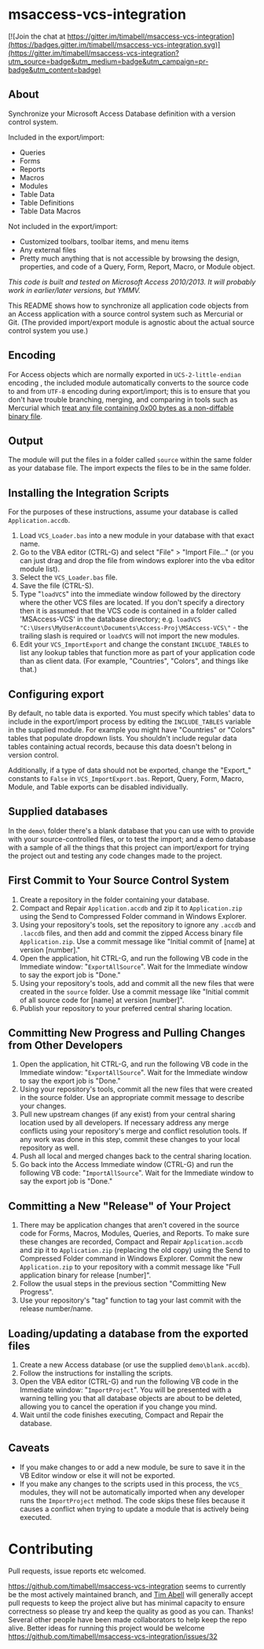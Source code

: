 msaccess-vcs-integration
========================

[![Join the chat at https://gitter.im/timabell/msaccess-vcs-integration](https://badges.gitter.im/timabell/msaccess-vcs-integration.svg)](https://gitter.im/timabell/msaccess-vcs-integration?utm_source=badge&utm_medium=badge&utm_campaign=pr-badge&utm_content=badge)

About
-----

Synchronize your Microsoft Access Database definition with a version control system.

Included in the export/import:

* Queries
* Forms
* Reports
* Macros
* Modules
* Table Data
* Table Definitions
* Table Data Macros

Not included in the export/import:

* Customized toolbars, toolbar items, and menu items
* Any external files
* Pretty much anything that is not accessible by browsing the design, properties, and code of a Query, Form, Report, Macro, or Module object.

*This code is built and tested on Microsoft Access 2010/2013. It will probably work in earlier/later versions, but YMMV.*

This README shows how to synchronize all application code objects from an Access application with a source control system such as Mercurial or Git. (The provided import/export module is agnostic about the actual source control system you use.)

Encoding
--------
For Access objects which are normally exported in `UCS-2-little-endian` encoding , the included module automatically converts to the source code to and from `UTF-8` encoding during export/import; this is to ensure that you don't have trouble branching, merging, and comparing in tools such as Mercurial which [treat any file containing 0x00 bytes as a non-diffable binary file](https://www.mercurial-scm.org/wiki/BinaryFiles).

Output
------
The module will put the files in a folder called `source` within the same folder as your database file. The import expects the files to be in the same folder.


Installing the Integration Scripts
----------------------------------

For the purposes of these instructions, assume your database is called `Application.accdb`.

1. Load `VCS_Loader.bas` into a new module in your database with that exact name.
 1. Go to the VBA editor (CTRL-G) and select "File" > "Import File..."
    (or you can just drag and drop the file from windows explorer into the vba editor module list).
 2. Select the `VCS_Loader.bas` file.
 3. Save the file (CTRL-S).
2. Type "`loadVCS`" into the immediate window followed by the directory where the other VCS files are located. If you don't specify a directory then it is assumed that the VCS code is contained in a folder called 'MSAccess-VCS' in the database directory;
e.g. `loadVCS "C:\Users\MyUserAccount\Documents\Access-Proj\MSAccess-VCS\"` - the trailing slash is required
or `loadVCS` will not import the new modules.
3. Edit your `VCS_ImportExport` and change the constant `INCLUDE_TABLES` to list any lookup tables that function more as part of your application code than as client data. (For example, "Countries", "Colors", and things like that.)

Configuring export
--------------------------------

By default, no table data is exported. You must specify which tables' data to include in the export/import process by editing the `INCLUDE_TABLES` variable in the supplied module. For example you might have "Countries" or "Colors" tables that populate dropdown lists. You shouldn't include regular data tables containing actual records, because this data doesn't belong in version control.

Additionally, if a type of data should not be exported, change the "Export_" constants to `False` in `VCS_ImportExport.bas`. Report, Query, Form, Macro, Module, and Table exports can be disabled individually.

Supplied databases
------------------

In the `demo\` folder there's a blank database that you can use with to provide with your source-controlled files, or to test the import; and a demo database with a sample of all the things that this project can import/export for trying the project out and testing any code changes made to the project.

First Commit to Your Source Control System
------------------------------------------

1. Create a repository in the folder containing your database.
2. Compact and Repair `Application.accdb` and zip it to `Application.zip` using the Send to Compressed Folder command in Windows Explorer.
3. Using your repository's tools, set the repository to ignore any `.accdb` and `.laccdb` files, and then add and commit the zipped Access binary file `Application.zip`. Use a commit message like "Initial commit of [name] at version [number]."
4. Open the application, hit CTRL-G, and run the following VB code in the Immediate window: "`ExportAllSource`". Wait for the Immediate window to say the export job is "Done."
5. Using your repository's tools, add and commit all the new files that were created in the `source` folder. Use a commit message like "Initial commit of all source code for [name] at version [number]".
6. Publish your repository to your preferred central sharing location.

Committing New Progress and Pulling Changes from Other Developers
-----------------------------------------------------------------

1. Open the application, hit CTRL-G, and run the following VB code in the Immediate window: "`ExportAllSource`". Wait for the Immediate window to say the export job is "Done."
2. Using your repository's tools, commit all the new files that were created in the source folder. Use an appropriate commit message to describe your changes.
3. Pull new upstream changes (if any exist) from your central sharing location used by all developers. If necessary address any merge conflicts using your repository's merge and conflict resolution tools. If any work was done in this step, commit these changes to your local repository as well.
4. Push all local and merged changes back to the central sharing location.
5. Go back into the Access Immediate window (CTRL-G) and run the following VB code: "`ImportAllSource`". Wait for the Immediate window to say the export job is "Done."

Committing a New "Release" of Your Project
------------------------------------------

1. There may be application changes that aren't covered in the source code for Forms, Macros, Modules, Queries, and Reports. To make sure these changes are recorded, Compact and Repair `Application.accdb` and zip it to `Application.zip` (replacing the old copy) using the Send to Compressed Folder command in Windows Explorer. Commit the new `Application.zip` to your repository with a commit message like "Full application binary for release [number]".
2. Follow the usual steps in the previous section "Committing New Progress".
3. Use your repository's "tag" function to tag your last commit with the release number/name.

Loading/updating a database from the exported files
---------------------------------------------------
1. Create a new Access database (or use the supplied `demo\blank.accdb`).
2. Follow the instructions for installing the scripts.
3. Open the VBA editor (CTRL-G) and run the following VB code in the Immediate window: "`ImportProject`". You will be presented with a warning telling you that all database objects are about to be deleted, allowing you to cancel the operation if you change you mind.
4. Wait until the code finishes executing, Compact and Repair the database.

Caveats
-------
* If you make changes to or add a new module, be sure to save it in the VB Editor window or else it will not be exported.
* If you make any changes to the scripts used in this process, the `VCS_` modules, they will not be automatically imported when any developer runs the `ImportProject` method. The code skips these files because it causes a conflict when trying to update a module that is actively being executed.


Contributing
============

Pull requests, issue reports etc welcomed.

https://github.com/timabell/msaccess-vcs-integration seems to currently be the
most actively maintained branch, and [Tim Abell](https://github.com/timabell)
will generally accept pull requests to keep the project alive but has minimal
capacity to ensure correctness so please try and keep the quality as good as
you can. Thanks! Several other people have been made collaborators to help
keep the repo alive. Better ideas for running this project would be welcome
https://github.com/timabell/msaccess-vcs-integration/issues/32
